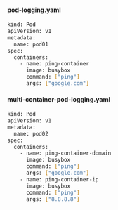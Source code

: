 #### pod-logging.yaml 
```sh
kind: Pod
apiVersion: v1
metadata:
  name: pod01
spec:
  containers:
    - name: ping-container
      image: busybox
      command: ["ping"]
      args: ["google.com"]
```

#### multi-container-pod-logging.yaml

```sh
kind: Pod
apiVersion: v1
metadata:
  name: pod02
spec:
  containers:
    - name: ping-container-domain
      image: busybox
      command: ["ping"]
      args: ["google.com"]
    - name: ping-container-ip
      image: busybox
      command: ["ping"]
      args: ["8.8.8.8"]
```
